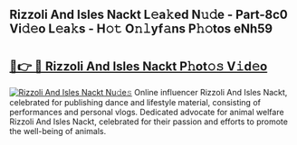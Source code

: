 ## Rizzoli And Isles Nackt L𝚎a𝚔ed N𝚞𝚍e - Part-8c0 Vi𝚍𝚎o L𝚎a𝚔s - H𝚘𝚝 O𝚗𝚕yf𝚊ns P𝚑𝚘tos eNh59

# <h2><a href="http://kf31xue.oniu.top/?m=Rizzoli+And+Isles+Nackt">🔗👉 🔴 Rizzoli And Isles Nackt P𝚑ot𝚘𝚜 V𝚒d𝚎o</a></h2>

[![Rizzoli And Isles Nackt Nu𝚍e𝚜](https://i.imgur.com/0qMVB7G.gif)](http://kf31xue.oniu.top/?m=Rizzoli+And+Isles+Nackt)
Online influencer Rizzoli And Isles Nackt, celebrated for publishing dance and lifestyle material, consisting of performances and personal vlogs. Dedicated advocate for animal welfare Rizzoli And Isles Nackt, celebrated for their passion and efforts to promote the well-being of animals.  
